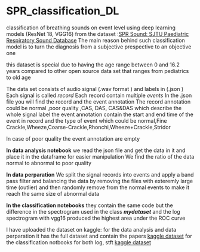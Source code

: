 # SPR_classification_DL
classification of breathing sounds on event level using deep learning models (ResNet 18, VGG16) from the dataset :[SPR Sound:  SJTU Paediatric Respiratory Sound Database](https://github.com/SJTU-YONGFU-RESEARCH-GRP/SPRSound)
The main reason behind such classification model is to turn the diagnosis from a subjective prespective to an objective one 

this dataset is special due to having the age range between 0 and 16.2 years compared to other open source data set that ranges from pediatrics to old age 


The data set consists of audio signal (.wav format ) and labels in (.json )
Each signal is called *record*
Each record contain multiple *events*
In the .json file you will find the record and the event annotation 
The record annotation could be normal ,poor quality ,CAS, DAS, CAS&DAS which describe the whole signal label 
the event annotation contain the start and end time of the event in record and the type of event which could be normal,Fine Crackle,Wheeze,Coarse-Crackle,Rhonchi,Wheeze+Crackle,Stridor

In case of poor quality the event annotation are empty

**In data analysis notebook**
we read the json file and get the data in it and place it in the dataframe for easier manipulation
We find the ratio of the data  normal to abnormal to poor quality 

**In data perparation** 
We split the signal records into events and apply a band pass filter and balancing the data by removing the files with exteremly large time (outlier) and then randomly remove from the normal events to make it reach the same size of abnormal data

**In the classification notebooks** they contain the same code but the difference in the spectrogram used in the class ***mydataset*** and the log spectrogram with vgg16 produced the highest area under the ROC curve

I have uploaded the dataset on kaggle:
for the data analysis and data perparation it has the full dataset and contain the papers [kaggle dataset](https://www.kaggle.com/datasets/mayarelghandour/sprsound-nosplit/data)
for the classification notbooks for both log, stft  [kaggle dataset](https://www.kaggle.com/datasets/mayarelghandour/spr-splitevents/data)
